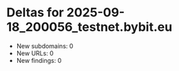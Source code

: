 # Deltas for 2025-09-18_200056_testnet.bybit.eu
- New subdomains: 0
- New URLs: 0
- New findings: 0
